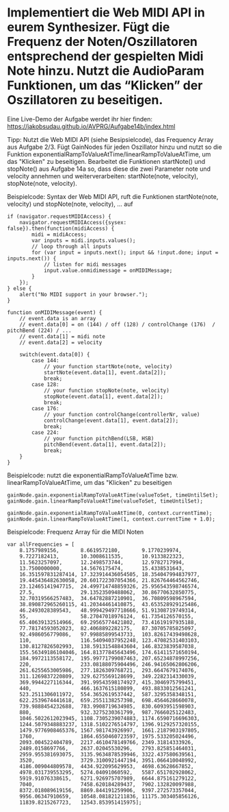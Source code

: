 # Implementiert die Web MIDI API in eurem Synthesizer. Fügt die Frequenz der Noten/Oszillatoren entsprechend der gespielten Midi Note hinzu. Nutzt die AudioParam Funktionen, um das “Klicken” der Oszillatoren zu beseitigen.

Eine Live-Demo der Aufgabe werdet ihr hier finden: https://jakobsudau.github.io/AVPRG/Aufgabe14b/index.html

Tipp: Nutzt die Web MIDI API (siehe Besipsielcode), das Frequency Array aus Aufgabe 2/3. Fügt GainNodes für jeden Oszillator hinzu und nutzt so die Funktion exponentialRampToValueAtTime/linearRampToValueAtTime, um das "Klicken" zu beseitigen. Bearbeitet die Funktionen startNote() und stopNote() aus Aufgabe 14a so, dass diese die zwei Parameter note und velocity annehmen und weiterverarbeiten: startNote(note, velocity), stopNote(note, velocity).


Beispielcode: Syntax der Web MIDI API, ruft die Funktionen startNote(note, velocity) und stopNote(note, velocity), ... auf
```
if (navigator.requestMIDIAccess) {
    navigator.requestMIDIAccess({sysex: false}).then(function(midiAccess) {
        midi = midiAccess;
        var inputs = midi.inputs.values();
        // loop through all inputs
        for (var input = inputs.next(); input && !input.done; input = inputs.next()) {
            // listen for midi messages
            input.value.onmidimessage = onMIDIMessage;
        }
    });
} else {
    alert("No MIDI support in your browser.");
}

function onMIDIMessage(event) {
    // event.data is an array
    // event.data[0] = on (144) / off (128) / controlChange (176)  / pitchBend (224) / ...
    // event.data[1] = midi note
    // event.data[2] = velocity

    switch(event.data[0]) {
        case 144:
            // your function startNote(note, velocity)
            startNote(event.data[1], event.data[2]);
            break;
        case 128:
            // your function stopNote(note, velocity)
            stopNote(event.data[1], event.data[2]);
            break;
        case 176:
            // your function controlChange(controllerNr, value)
            controlChange(event.data[1], event.data[2]);
            break;
        case 224:
            // your function pitchBend(LSB, HSB)
            pitchBend(event.data[1], event.data[2]);
            break;
    }
}
```

Beispielcode: nutzt die exponentialRampToValueAtTime bzw. linearRampToValueAtTime, um das "Klicken" zu beseitigen
```
gainNode.gain.exponentialRampToValueAtTime(valueToSet, timeUntilSet);
gainNode.gain.linearRampToValueAtTime(valueToSet, timeUntilSet);

gainNode.gain.exponentialRampToValueAtTime(0, context.currentTime);
gainNode.gain.linearRampToValueAtTime(1, context.currentTime + 1.0);
```

Beispielcode: Frequenz Array für die MIDI Noten
```
var allFrequencies = [
    8.1757989156,       8.6619572180,       9.1770239974,
    9.7227182413,       10.3008611535,      10.9133822323,
    11.5623257097,      12.2498573744,      12.9782717994,
    13.7500000000,      14.5676175474,      15.4338531643,
    16.351597831287414, 17.323914436054505, 18.354047994837977,
    19.445436482630058, 20.601722307054366, 21.826764464562746,
    23.12465141947715,  24.499714748859326, 25.956543598746574,
    27.5,               29.13523509488062,  30.86770632850775,
    32.70319566257483,  34.64782887210901,  36.70809598967594,
    38.890872965260115, 41.20344461410875,  43.653528929125486,
    46.2493028389543,   48.999429497718666, 51.91308719749314,
    55,                 58.27047018976124,  61.7354126570155,
    65.40639132514966,  69.29565774421802,  73.41619197935188,
    77.78174593052023,  82.4068892282175,   87.30705785825097,
    92.4986056779086,   97.99885899543733,  103.82617439498628,
    110,                116.54094037952248, 123.47082531403103,
    130.8127826502993,  138.59131548843604, 146.8323839587038,
    155.56349186104046, 164.81377845643496, 174.61411571650194,
    184.9972113558172,  195.99771799087463, 207.65234878997256,
    220,                233.08188075904496, 246.94165062806206,
    261.6255653005986,  277.1826309768721,  293.6647679174076,
    311.1269837220809,  329.6275569128699,  349.2282314330039,
    369.9944227116344,  391.99543598174927, 415.3046975799451,
    440,                466.1637615180899,  493.8833012561241,
    523.2511306011972,  554.3652619537442,  587.3295358348151,
    622.2539674441618,  659.2551138257398,  698.4564628660078,
    739.9888454232688,  783.9908719634985,  830.6093951598903,
    880,                932.3275230361799,  987.7666025122483,
    1046.5022612023945, 1108.7305239074883, 1174.6590716696303,
    1244.5079348883237, 1318.5102276514797, 1396.9129257320155,
    1479.9776908465376, 1567.981743926997,  1661.2187903197805,
    1760,               1864.6550460723597, 1975.533205024496,
    2093.004522404789,  2217.4610478149766, 2349.31814333926,
    2489.0158697766,    2637.02045530296,   2793.825851464031,
    2959.955381693075,  3135.9634878539946, 3322.437580639561,
    3520,               3729.3100921447194, 3951.066410048992,
    4186.009044809578,  4434.922095629953,  4698.63628667852,
    4978.031739553295,  5274.04091060592,   5587.651702928062,
    5919.91076338615,   6271.926975707989,  6644.875161279122,
    7040,               7458.620184289437,  7902.132820097988,
    8372.018089619156,  8869.844191259906,  9397.272573357044,
    9956.06347910659,   10548.081821211836, 11175.303405856126,
    11839.8215267723,   12543.853951415975];
```